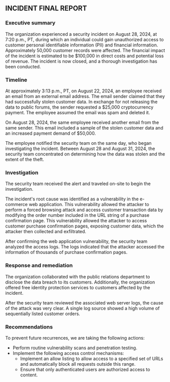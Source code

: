 ## INCIDENT FINAL REPORT

### **Executive summary**

The organization experienced a security incident on August 28, 2024, at 7:20 p.m., PT, during which an individual could gain unauthorized access to customer personal identifiable information (PII) and financial information. Approximately 50,000 customer records were affected. The financial impact of the incident is estimated to be $100,000 in direct costs and potential loss of revenue. The incident is now closed, and a thorough investigation has been conducted.

### **Timeline**

At approximately 3:13 p.m., PT, on August  22, 2024, an employee received an email from an external email address. The email sender claimed that they had successfully stolen customer data. In exchange for not releasing the data to public forums, the sender requested a $25,000 cryptocurrency payment. The employee assumed the email was spam and deleted it.

On August  28, 2024, the same employee received another email from the same sender. This email included a sample of the stolen customer data and an increased payment demand of $50,000. 

The employee notified the security team on the same day, who began investigating the incident. Between August  28 and August  31, 2024, the security team concentrated on determining how the data was stolen and the extent of the theft.

### **Investigation**

The security team received the alert and traveled on-site to begin the investigation. 

The incident's root cause was identified as a vulnerability in the e-commerce web application. This vulnerability allowed the attacker to perform a forced browsing attack and access customer transaction data by modifying the order number included in the URL string of a purchase confirmation page. This vulnerability allowed the attacker to access customer purchase confirmation pages, exposing customer data, which the attacker then collected and exfiltrated.

After confirming the web application vulnerability, the security team analyzed the access logs. The logs indicated that the attacker accessed the information of thousands of purchase confirmation pages.

### **Response and remediation**

The organization collaborated with the public relations department to disclose the data breach to its customers. Additionally, the organization offered free identity protection services to customers affected by the incident. 

After the security team reviewed the associated web server logs, the cause of the attack was very clear. A single log source showed a high volume of sequentially listed customer orders.

### **Recommendations**

To prevent future recurrences, we are taking the following actions:

* Perform routine vulnerability scans and penetration testing.  
* Implement the following access control mechanisms:  
  * Implement an allow listing to allow access to a specified set of URLs and automatically block all requests outside this range.  
  * Ensure that only authenticated users are authorized access to content.

